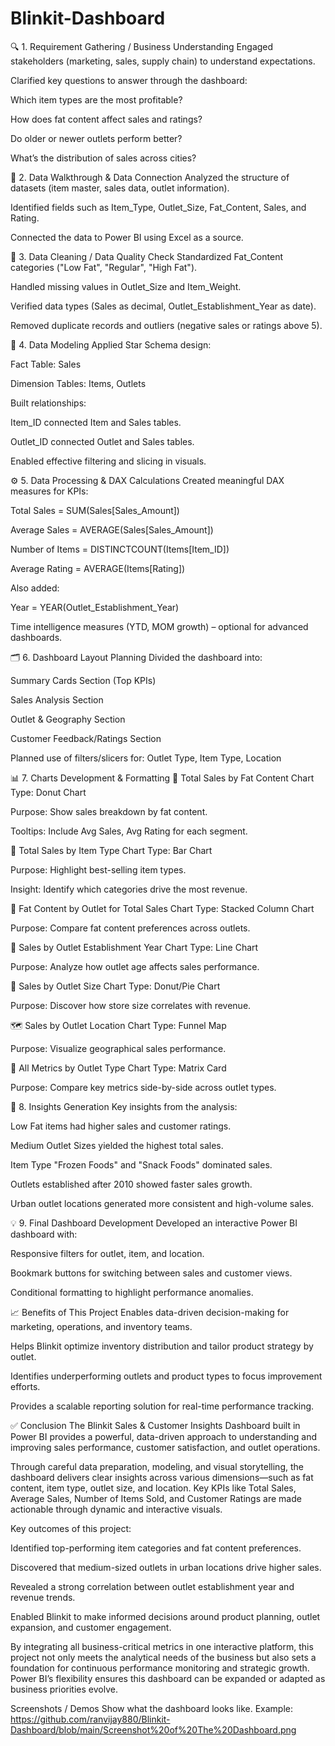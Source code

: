 # Blinkit-Dashboard
🔍 1. Requirement Gathering / Business Understanding
Engaged stakeholders (marketing, sales, supply chain) to understand expectations.

Clarified key questions to answer through the dashboard:

Which item types are the most profitable?

How does fat content affect sales and ratings?

Do older or newer outlets perform better?

What’s the distribution of sales across cities?

📂 2. Data Walkthrough & Data Connection
Analyzed the structure of datasets (item master, sales data, outlet information).

Identified fields such as Item_Type, Outlet_Size, Fat_Content, Sales, and Rating.

Connected the data to Power BI using Excel as a source.

🧹 3. Data Cleaning / Data Quality Check
Standardized Fat_Content categories ("Low Fat", "Regular", "High Fat").

Handled missing values in Outlet_Size and Item_Weight.

Verified data types (Sales as decimal, Outlet_Establishment_Year as date).

Removed duplicate records and outliers (negative sales or ratings above 5).

🧠 4. Data Modeling
Applied Star Schema design:

Fact Table: Sales

Dimension Tables: Items, Outlets

Built relationships:

Item_ID connected Item and Sales tables.

Outlet_ID connected Outlet and Sales tables.

Enabled effective filtering and slicing in visuals.

⚙️ 5. Data Processing & DAX Calculations
Created meaningful DAX measures for KPIs:

Total Sales = SUM(Sales[Sales_Amount])

Average Sales = AVERAGE(Sales[Sales_Amount])

Number of Items = DISTINCTCOUNT(Items[Item_ID])

Average Rating = AVERAGE(Items[Rating])

Also added:

Year = YEAR(Outlet_Establishment_Year)

Time intelligence measures (YTD, MOM growth) – optional for advanced dashboards.

🗂️ 6. Dashboard Layout Planning
Divided the dashboard into:

Summary Cards Section (Top KPIs)

Sales Analysis Section

Outlet & Geography Section

Customer Feedback/Ratings Section

Planned use of filters/slicers for: Outlet Type, Item Type, Location

📊 7. Charts Development & Formatting
🧈 Total Sales by Fat Content
Chart Type: Donut Chart

Purpose: Show sales breakdown by fat content.

Tooltips: Include Avg Sales, Avg Rating for each segment.

🍔 Total Sales by Item Type
Chart Type: Bar Chart

Purpose: Highlight best-selling item types.

Insight: Identify which categories drive the most revenue.

🏪 Fat Content by Outlet for Total Sales
Chart Type: Stacked Column Chart

Purpose: Compare fat content preferences across outlets.

🏢 Sales by Outlet Establishment Year
Chart Type: Line Chart

Purpose: Analyze how outlet age affects sales performance.

🏬 Sales by Outlet Size
Chart Type: Donut/Pie Chart

Purpose: Discover how store size correlates with revenue.

🗺️ Sales by Outlet Location
Chart Type: Funnel Map

Purpose: Visualize geographical sales performance.

🧾 All Metrics by Outlet Type
Chart Type: Matrix Card

Purpose: Compare key metrics side-by-side across outlet types.

🧠 8. Insights Generation
Key insights from the analysis:

Low Fat items had higher sales and customer ratings.

Medium Outlet Sizes yielded the highest total sales.

Item Type "Frozen Foods" and "Snack Foods" dominated sales.

Outlets established after 2010 showed faster sales growth.

Urban outlet locations generated more consistent and high-volume sales.

💡 9. Final Dashboard Development
Developed an interactive Power BI dashboard with:

Responsive filters for outlet, item, and location.

Bookmark buttons for switching between sales and customer views.

Conditional formatting to highlight performance anomalies.

📈 Benefits of This Project
Enables data-driven decision-making for marketing, operations, and inventory teams.

Helps Blinkit optimize inventory distribution and tailor product strategy by outlet.

Identifies underperforming outlets and product types to focus improvement efforts.

Provides a scalable reporting solution for real-time performance tracking.


✅ Conclusion
The Blinkit Sales & Customer Insights Dashboard built in Power BI provides a powerful, data-driven approach to understanding and improving sales performance, customer satisfaction, and outlet operations.

Through careful data preparation, modeling, and visual storytelling, the dashboard delivers clear insights across various dimensions—such as fat content, item type, outlet size, and location. Key KPIs like Total Sales, Average Sales, Number of Items Sold, and Customer Ratings are made actionable through dynamic and interactive visuals.

Key outcomes of this project:

Identified top-performing item categories and fat content preferences.

Discovered that medium-sized outlets in urban locations drive higher sales.

Revealed a strong correlation between outlet establishment year and revenue trends.

Enabled Blinkit to make informed decisions around product planning, outlet expansion, and customer engagement.

By integrating all business-critical metrics in one interactive platform, this project not only meets the analytical needs of the business but also sets a foundation for continuous performance monitoring and strategic growth. Power BI’s flexibility ensures this dashboard can be expanded or adapted as business priorities evolve.

Screenshots / Demos
Show what the dashboard looks like.
Example: https://github.com/ranvijay880/Blinkit-Dashboard/blob/main/Screenshot%20of%20The%20Dashboard.png
